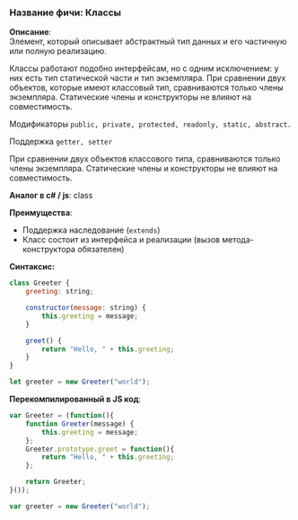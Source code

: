 ### Название фичи: Классы

**Описание**:  
Элемент, который описывает абстрактный тип данных и его частичную или полную реализацию.

Классы работают подобно интерфейсам, но с одним исключением: у них есть тип статической части и тип экземпляра. При сравнении двух объектов, которые имеют классовый тип, сравниваются только члены экземпляра. Статические члены и конструкторы не влияют на совместимость.

Модификаторы `public, private, protected, readonly, static, abstract.`

Поддержка `getter, setter`

При сравнении двух объектов классового типа, сравниваются только члены экземпляра. Статические члены и конструкторы не влияют на совместимость.

**Аналог в c\# / js**: class

**Преимущества**:

* Поддержка наследование \(`extends`\)
* Класс состоит из интерфейса и реализации \(вызов метода-конструктора обязателен\)

**Синтаксис:**

```js
class Greeter {
    greeting: string;

    constructor(message: string) {
        this.greeting = message;
    }

    greet() {
        return "Hello, " + this.greeting;
    }
}

let greeter = new Greeter("world");
```

**Перекомпилированный в JS код**:

```js
var Greeter = (function(){
    function Greeter(message) {
        this.greeting = message;
    };
    Greeter.prototype.greet = function(){
        return "Hello, " + this.greeting;
    };

    return Greeter;
}());

var greeter = new Greeter("world");
```



